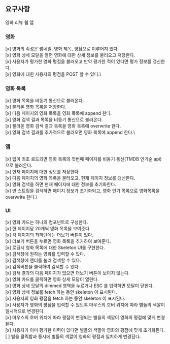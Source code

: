 ## 요구사항

영화 리뷰 웹 앱

### 영화

[x] 영화의 속성은 썸네일, 영화 제목, 평점으로 이루어져 있다.\
[x] 영화 상세 모달을 열면 영화에 대한 상세 정보를 불러오고 저장한다.\
[x] 사용자가 평가한 영화 평점을 불러오고 만약 평가한 적이 있다면 평가 정보를 갱신한다.\
[x] 영화에 대한 사용자의 평점을 POST 할 수 있다.\

### 영화 목록

[x] 영화 목록을 비동기 통신으로 불러온다.\
[x] 불러온 영화 목록을 저장한다.\
[x] 다음 페이지의 영화 목록을 영화 목록에 append 한다. \
[x] 영화 검색 결과 목록을 비동기 통신으로 불러온다.\
[x] 불러온 영화 검색 결과 목록을 영화 목록에 overwrite 한다.\
[x] 영화 검색 결과를 추가적으로 불러오면 영화 목록에 append 한다.\

### 앱

[x] 앱이 최초 로드되면 영화 목록의 첫번째 페이지를 비동기 통신(TMDB 인기순 api)으로 불러온다.\
[x] 현재 페이지에 대한 정보를 저장한다.\
[x] 다음 페이지의 영화 목록을 불러오고, 현재 페이지 정보를 갱신한다.\
[x] 영화 검색을 하면 현재 페이지에 대한 정보를 초기화한다.\
[x] 빈 스트링을 검색하면 페이지 정보가 초기화되고, 영화 인기 목록으로 영화목록을 overwrite 한다.\

### UI

[x] 영화 카드는 하나의 컴포넌트로 구성한다.\
[x] 한 페이지당 20개씩 영화 목록을 보여준다.\
[x] 각 페이지의 최하단에는 더보기 버튼이 있다.\
[x] 더보기 버튼을 누르면 영화 목록을 추가하여 보여준다.\
[x] 로딩시 영화 목록에 대한 Skeleton UI를 구현한다.\
[x] 검색창에 원하는 영화를 입력할 수 있다.\
[x] 검색창에 엔터를 눌러 검색할 수 있다.\
[x] 검색버튼을 클릭하여 검색할 수 있다.\
[x] 검색 결과의 다음 페이지가 없으면 더보기 버튼이 보이지 않는다.\
[x] 영화 카드를 클릭하면 영화 상세 모달이 열린다.\
[x] 영화 상세 모달의 dimmed 영역을 누르거나 ESC 를 입력하면 모달이 닫힌다.\
[x] 영화 상세 정보를 fetch 하는 동안 skeleton 이 표시된다.\
[x] 사용자의 영화 평점을 fetch 하는 동안 skeleton 이 표시된다.\
[x] 사용자가 영화의 평점을 입력할 수 있도록 마우스의 호버 위치에 따라 별들의 색깔이 일시적으로 변경된다.\
[x] 마우스의 호버 위치에 따라 평점이 변경되는 별들의 색깔이 영화의 평점에 맞게 변경된다.\
[x] 사용자가 이미 평가한 이력이 있다면 별들의 색깔이 영화의 평점에 맞게 초기화된다.\
[ ] 별을 클릭함과 동시에 별들의 색깔이 영화의 평점과 일치하게 변경된다.
